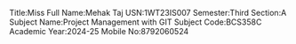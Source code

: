 Title:Miss
Full Name:Mehak Taj
USN:1WT23IS007
Semester:Third
Section:A
Subject Name:Project Management with GIT
Subject Code:BCS358C
Academic Year:2024-25
Mobile No:8792060524





